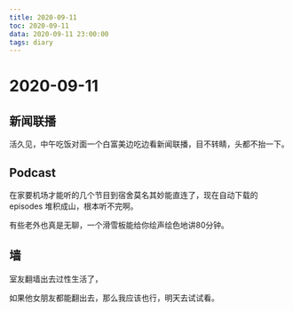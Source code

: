 ```yaml
---
title: 2020-09-11
toc: 2020-09-11
data: 2020-09-11 23:00:00
tags: diary
---
```



# 2020-09-11

## 新闻联播

活久见，中午吃饭对面一个白富美边吃边看新闻联播，目不转睛，头都不抬一下。

## Podcast

在家要机场才能听的几个节目到宿舍莫名其妙能直连了，现在自动下载的episodes 堆积成山，根本听不完啊。

有些老外也真是无聊，一个滑雪板能给你绘声绘色地讲80分钟。

## 墙

室友翻墙出去过性生活了，

如果他女朋友都能翻出去，那么我应该也行，明天去试试看。



